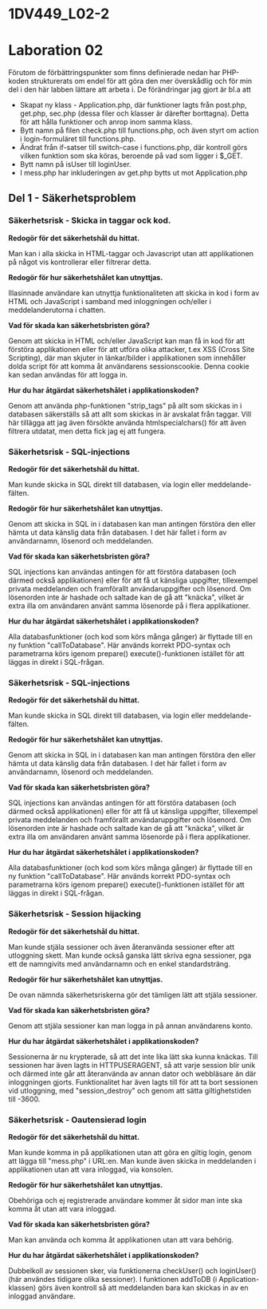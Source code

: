 1DV449_L02-2
============
<h1>Laboration 02</h1>
<p>
Förutom de förbättringspunkter som finns definierade nedan har PHP-koden strukturerats om endel för att göra den mer
överskådlig och för min del i den här labben lättare att arbeta i. De förändringar jag gjort är bl.a att 
<ul>
<li>Skapat ny klass - Application.php, där funktioner lagts från post.php, get.php, sec.php (dessa filer och klasser är därefter borttagna). Detta för att hålla funktioner och anrop inom samma klass.
</li>
<li>
Bytt namn på filen check.php till functions.php,  och även styrt om action i login-formuläret till functions.php.
</li>
<li>
Ändrat från if-satser till switch-case i functions.php, där kontroll görs vilken funktion som ska köras, beroende på vad som ligger i $_GET.
</li>
<li>
Bytt namn på isUser till loginUser.
</li>
<li>
I mess.php har inkluderingen av get.php bytts ut mot Application.php
</li>
</ul>
</p>
<h2>Del 1 - Säkerhetsproblem</h2>
<h3>Säkerhetsrisk - Skicka in taggar ock kod.</h3>
<strong>
Redogör för det säkerhetshål du hittat.
</strong>
<p>
Man kan i alla skicka in HTML-taggar och Javascript utan att applikationen på något vis kontrollerar eller filtrerar detta.
</p>
<strong>
Redogör för hur säkerhetshålet kan utnyttjas.
</strong>
<p>
Illasinnade användare kan utnyttja funktionaliteten att skicka in kod i form av HTML och JavaScript i samband med inloggningen och/eller i meddelanderutorna i chatten.
</p>
<strong>
Vad för skada kan säkerhetsbristen göra?
</strong>
<p>
Genom att skicka in HTML och/eller JavaScript kan man få in kod för att förstöra applikationen eller för att utföra olika attacker, t.ex XSS (Cross Site Scripting), där man skjuter in länkar/bilder i applikationen som innehåller dolda script för att komma åt användarens sessionscookie. Denna cookie kan sedan användas för att logga in.
</p>
<strong>
Hur du har åtgärdat säkerhetshålet i applikationskoden?
</strong>
<p>
Genom att använda php-funktionen "strip_tags" på allt som skickas in i databasen säkerställs så att allt som skickas in är avskalat från taggar. Vill här tillägga att jag även försökte använda htmlspecialchars() för att även filtrera utdatat, men detta fick jag ej att fungera.
</p>
<h3>Säkerhetsrisk - SQL-injections</h3>
<strong>
Redogör för det säkerhetshål du hittat.
</strong>
<p>
Man kunde skicka in SQL direkt till databasen, via login eller meddelande-fälten.
</p>
<strong>
Redogör för hur säkerhetshålet kan utnyttjas.
</strong>
<p>
Genom att skicka in SQL in i databasen kan man antingen förstöra den eller hämta ut data känslig data från databasen. I det här fallet i form av användarnamn, lösenord och meddelanden.
</p>
<strong>
Vad för skada kan säkerhetsbristen göra?
</strong>
<p>
SQL injections kan användas antingen för att förstöra databasen (och därmed också applikationen) eller för att få ut känsliga uppgifter, tillexempel privata meddelanden och framförallt användaruppgifter och lösenord. Om lösenorden inte är hashade och saltade kan de gå att "knäcka", vilket är extra illa om användaren använt samma lösenorde på i flera applikationer.
</p>
<strong>
Hur du har åtgärdat säkerhetshålet i applikationskoden?
</strong>
<p>
Alla databasfunktioner (och kod som körs många gånger) är flyttade till en ny funktion "callToDatabase". Här används korrekt PDO-syntax och parametrarna körs igenom prepare() execute()-funktionen istället för att läggas in direkt i SQL-frågan.
</p>
<h3>Säkerhetsrisk - SQL-injections</h3>
<strong>
Redogör för det säkerhetshål du hittat.
</strong>
<p>
Man kunde skicka in SQL direkt till databasen, via login eller meddelande-fälten.
</p>
<strong>
Redogör för hur säkerhetshålet kan utnyttjas.
</strong>
<p>
Genom att skicka in SQL in i databasen kan man antingen förstöra den eller hämta ut data känslig data från databasen. I det här fallet i form av användarnamn, lösenord och meddelanden.
</p>
<strong>
Vad för skada kan säkerhetsbristen göra?
</strong>
<p>
SQL injections kan användas antingen för att förstöra databasen (och därmed också applikationen) eller för att få ut känsliga uppgifter, tillexempel privata meddelanden och framförallt användaruppgifter och lösenord. Om lösenorden inte är hashade och saltade kan de gå att "knäcka", vilket är extra illa om användaren använt samma lösenorde på i flera applikationer.
</p>
<strong>
Hur du har åtgärdat säkerhetshålet i applikationskoden?
</strong>
<p>
Alla databasfunktioner (och kod som körs många gånger) är flyttade till en ny funktion "callToDatabase". Här används korrekt PDO-syntax och parametrarna körs igenom prepare() execute()-funktionen istället för att läggas in direkt i SQL-frågan.
</p>
<h3>Säkerhetsrisk - Session hijacking</h3>
<strong>
Redogör för det säkerhetshål du hittat.
</strong>
<p>
Man kunde stjäla sessioner och även återanvända sessioner efter att utloggning skett. Man kunde också ganska lätt skriva egna sessioner, pga ett de namngivits med användarnamn och en enkel standardsträng. 
</p>
<strong>
Redogör för hur säkerhetshålet kan utnyttjas.
</strong>
<p>
De ovan nämnda säkerhetsriskerna gör det tämligen lätt att stjäla sessioner.
</p>
<strong>
Vad för skada kan säkerhetsbristen göra?
</strong>
<p>
Genom att stjäla sessioner kan man logga in på annan användarens konto.
</p>
<strong>
Hur du har åtgärdat säkerhetshålet i applikationskoden?
</strong>
<p>
Sessionerna är nu krypterade, så att det inte lika lätt ska kunna knäckas. Till sessionen har även lagts in HTTPUSERAGENT, så att varje session blir unik och därmed inte går att återanvända av annan dator och webbläsare än där inloggningen gjorts. Funktionalitet har även lagts till för att ta bort sessionen vid utloggning, med "session_destroy" och genom att sätta giltighetstiden till -3600. 
</p>
<h3>Säkerhetsrisk - Oautensierad login</h3>
<strong>
Redogör för det säkerhetshål du hittat.
</strong>
<p>
Man kunde komma in på applikationen utan att göra en giltig login, genom att lägga till "mess.php" i URL:en. Man kunde även skicka in meddelanden i applikationen utan att vara inloggad, via konsolen.
</p>
<strong>
Redogör för hur säkerhetshålet kan utnyttjas.
</strong>
<p>
Obehöriga och ej registrerade användare kommer åt sidor man inte ska komma åt utan att vara inloggad.
</p>
<strong>
Vad för skada kan säkerhetsbristen göra?
</strong>
<p>
Man kan använda och komma åt applikationen utan att vara behörig.
</p>
<strong>
Hur du har åtgärdat säkerhetshålet i applikationskoden?
</strong>
<p>
Dubbelkoll av sessionen sker, via funktionerna checkUser() och loginUser() (här användes tidigare olika sessioner). I funktionen addToDB (i Application-klassen) görs även kontroll så att meddelanden bara kan skickas in av en inloggad användare.
</p>
